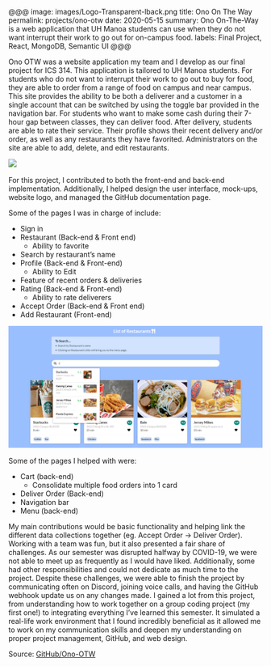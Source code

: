 @@@
image: images/Logo-Transparent-lback.png
title: Ono On The Way
permalink: projects/ono-otw
date: 2020-05-15
summary: Ono On-The-Way is a web application that UH Manoa students can use when they do not want interrupt their work to go out for on-campus food.
labels: Final Project, React, MongoDB, Semantic UI 
@@@

Ono OTW was a website application my team and I develop as our final project for ICS 314. This application is tailored to UH Manoa students. For students who do not want to interrupt their work to go out to buy for food, they are able to order from a range of food on campus and near campus. This site provides the ability to be both a deliverer and a customer in a single account that can be switched by using the toggle bar provided in the navigation bar. For students who want to make some cash during their 7-hour gap between classes, they can deliver food. After delivery, students are able to rate their service. Their profile shows their recent delivery and/or order, as well as any restaurants they have favorited. Administrators on the site are able to add, delete, and edit restaurants. 

<img class="ui huge image centered" src='/images/Landing-gif.gif'> 

For this project, I contributed to both the front-end and back-end implementation. Additionally, I helped design the user interface, mock-ups, website logo, and managed the GitHub documentation page.

Some of the pages I was in charge of include:
- Sign in
- Restaurant (Back-end & Front end)
  - Ability to favorite 
- Search by restaurant’s name 
- Profile (Back-end & Front-end)
  - Ability to Edit
- Feature of recent orders & deliveries
- Rating (Back-end & Front-end)
  - Ability to rate deliverers
- Accept Order (Back-end & Front end)
- Add Restaurant (Front-end)

<img class="ui huge image centered" src="/images/Restaurants-Mockup-2.png"> 

Some of the pages I helped with were:
- Cart (back-end)
  - Consolidate multiple food orders into 1 card
- Deliver Order (Back-end)
- Navigation bar
- Menu (back-end)

My main contributions would be basic functionality and helping link the different data collections together (eg. Accept Order → Deliver Order). Working with a team was fun, but it also presented a fair share of challenges. As our semester was disrupted halfway by COVID-19, we were not able to meet up as frequently as I would have liked. Additionally, some had other responsibilities and could not dedicate as much time to the project. Despite these challenges, we were able to finish the project by communicating often on Discord, joining voice calls, and having the GitHub webhook update us on any changes made. I gained a lot from this project, from understanding how to work together on a group coding project (my first one!) to integrating everything I’ve learned this semester. It simulated a real-life work environment that I found incredibly beneficial as it allowed me to work on my communication skills and deepen my understanding on proper project management, GitHub, and web design. 

Source: <i class="large github icon"></i>[GitHub/Ono-OTW](http://ono-otw.github.io/)

